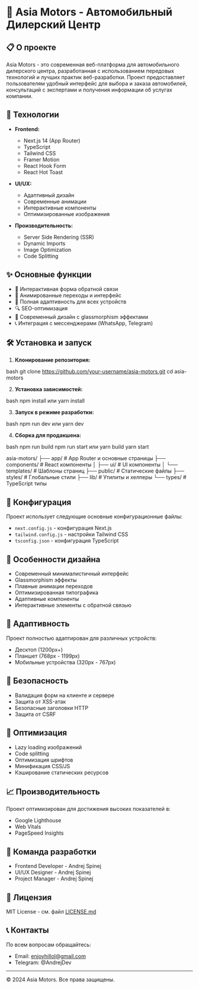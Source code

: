 # 🚗 Asia Motors - Автомобильный Дилерский Центр

## 📋 О проекте

Asia Motors - это современная веб-платформа для автомобильного дилерского центра, разработанная с использованием передовых технологий и лучших практик веб-разработки. Проект предоставляет пользователям удобный интерфейс для выбора и заказа автомобилей, консультаций с экспертами и получения информации об услугах компании.

## 🚀 Технологии

-   **Frontend:**

    -   Next.js 14 (App Router)
    -   TypeScript
    -   Tailwind CSS
    -   Framer Motion
    -   React Hook Form
    -   React Hot Toast

-   **UI/UX:**

    -   Адаптивный дизайн
    -   Современные анимации
    -   Интерактивные компоненты
    -   Оптимизированные изображения

-   **Производительность:**
    -   Server Side Rendering (SSR)
    -   Dynamic Imports
    -   Image Optimization
    -   Code Splitting

## ✨ Основные функции

-   🎯 Интерактивная форма обратной связи
-   🌟 Анимированные переходы и интерфейс
-   📱 Полная адаптивность для всех устройств
-   🔍 SEO-оптимизация
-   🎨 Современный дизайн с glassmorphism эффектами
-   📞 Интеграция с мессенджерами (WhatsApp, Telegram)

## 🛠 Установка и запуск

1. **Клонирование репозитория:**

bash
git clone https://github.com/your-username/asia-motors.git
cd asia-motors

2. **Установка зависимостей:**

bash
npm install
или
yarn install

3. **Запуск в режиме разработки:**

bash
npm run dev
или
yarn dev

4. **Сборка для продакшена:**

bash
npm run build
npm run start
или
yarn build
yarn start

asia-motors/
├── app/ # App Router и основные страницы
├── components/ # React компоненты
│ ├── ui/ # UI компоненты
│ └── templates/ # Шаблоны страниц
├── public/ # Статические файлы
├── styles/ # Глобальные стили
├── lib/ # Утилиты и хелперы
└── types/ # TypeScript типы

## 🔧 Конфигурация

Проект использует следующие основные конфигурационные файлы:

-   `next.config.js` - конфигурация Next.js
-   `tailwind.config.js` - настройки Tailwind CSS
-   `tsconfig.json` - конфигурация TypeScript

## 🎨 Особенности дизайна

-   Современный минималистичный интерфейс
-   Glassmorphism эффекты
-   Плавные анимации переходов
-   Оптимизированная типографика
-   Адаптивные компоненты
-   Интерактивные элементы с обратной связью

## 📱 Адаптивность

Проект полностью адаптирован для различных устройств:

-   Десктоп (1200px+)
-   Планшет (768px - 1199px)
-   Мобильные устройства (320px - 767px)

## 🔐 Безопасность

-   Валидация форм на клиенте и сервере
-   Защита от XSS-атак
-   Безопасные заголовки HTTP
-   Защита от CSRF

## 🚀 Оптимизация

-   Lazy loading изображений
-   Code splitting
-   Оптимизация шрифтов
-   Минификация CSS/JS
-   Кэширование статических ресурсов

## 📈 Производительность

Проект оптимизирован для достижения высоких показателей в:

-   Google Lighthouse
-   Web Vitals
-   PageSpeed Insights

## 👥 Команда разработки

-   Frontend Developer - Andrej Spinej
-   UI/UX Designer - Andrej Spinej
-   Project Manager - Andrej Spinej

## 📄 Лицензия

MIT License - см. файл [LICENSE.md](LICENSE.md)

## 📞 Контакты

По всем вопросам обращайтесь:

-   Email: enjoyhillol@gmail.com
-   Telegram: @AndrejDev

---

© 2024 Asia Motors. Все права защищены.
